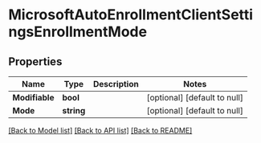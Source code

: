 # MicrosoftAutoEnrollmentClientSettingsEnrollmentMode

## Properties
Name | Type | Description | Notes
------------ | ------------- | ------------- | -------------
**Modifiable** | **bool** |  | [optional] [default to null]
**Mode** | **string** |  | [optional] [default to null]

[[Back to Model list]](../README.md#documentation-for-models) [[Back to API list]](../README.md#documentation-for-api-endpoints) [[Back to README]](../README.md)

